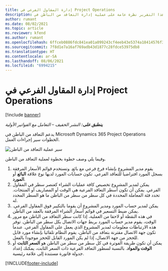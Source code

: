 ```yaml
---
title: إدارة المقاول الفرعي في Project Operations
description: يقدم موضوع هذا التقرير نظرة عامة على عملية إدارة التعاقد من الباطن في Microsoft Dynamics 365 Project Operations.
author: rumant
ms.date: 08/02/2021
ms.topic: article
ms.reviewer: kfend
ms.author: rumant
ms.openlocfilehash: 6ffceb0886fdc841ea01a099243cf4eeb43e5374a18414576f3639a3e50857fd
ms.sourcegitcommit: 7f8d1e7a16af769adb43d1877c28fdce53975db8
ms.translationtype: HT
ms.contentlocale: ar-SA
ms.lasthandoff: 08/06/2021
ms.locfileid: "6994215"
---
```

# <a name="subcontract-management-in-project-operations"></a>إدارة المقاول الفرعي في Project Operations

[!include [banner](../../includes/dataverse-preview.md)]

_**ينطبق على:** النشر الخفيف – التعامل مع الفواتير الأولية_

يدعم التعاقد من الباطن في Microsoft Dynamics 365 Project Operations الخطوات سير إجراءات العمل.

![سير عملية التعاقد من الباطن](../media/SubcontractingProcessFlow.png)

وفيما يلي وصف خطوة بخطوة لعملية التعاقد من الباطن.

1. يقوم مدير المشروع بإنشاء فرع فرعي مع بائع. وتستخدم قوائم الأسعار المرفقة بسجل المورد افتراضيا للتعاقد الفرعي. تكون حسابات المورد لديها نوع علاقة **البائع** أو **المورد**.
2. يمكن لمدير المشروع تخصيص كافة عمليات الشراء كعنصر سطر في المقاول الفرعي. يمكن أن تكون أسطر التعاقد الفرعية هي الوقت أو المصاريف أو المنتجات. تحدد فئة المعاملة المحددة في كل سطر من سطر من الباطن ما هو السطر المحدد له.
3. يمكن لمدير حساب المورد ومدير المشروع أن يقوما بالتكيير فوق المقاول الفرعي. يمكن ضبط التسعير في قوائم أسعار الشراء المرفقة بالعقد من الباطن.
4. في هذه النقطة أو لاحقا من العملية، إذا كانت سطر التعاقد من الباطن مع مرور الوقت، يقوم مدير حساب المورد بربط جهات الاتصال بكل سطر من الباطن. توفر هذه الارتباطات معلومات لمدير المشروع الذي يعمل على المقاول الفرعي. عندما تكون جهة الاتصال مقترنة بتعاقد من الباطن، يقوم النظام تلقائيا بإنشاء مورد قابل للحجز من جهة الاتصال، إذا لم يكن المورد القابل للحجز موجودا بالفعل.
5. يمكن أن تكون طريقة الفوترة في كل سطر من سطر من الباطن هو **السعر الثابت** أو **الوقت والمواد**. بالنسبة لسطور التعاقد الفرعية ذات السعر الثابت، يمكنك إعداد جدولة فاتورة مستندة إلى علامة رئيسية.

[!INCLUDE[footer-include](../../includes/footer-banner.md)]
